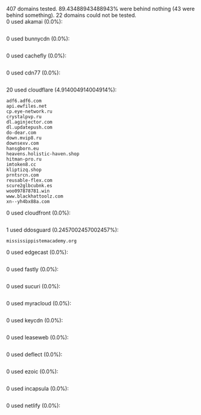 407 domains tested. 89.43488943488943% were behind nothing (43 were behind something). 22 domains could not be tested.<br>
0 used akamai (0.0%):
```

```

0 used bunnycdn (0.0%):
```

```

0 used cachefly (0.0%):
```

```

0 used cdn77 (0.0%):
```

```

20 used cloudflare (4.914004914004914%):
```
adf6.adf6.com
api.ewfiles.net
cp.eye-network.ru
crystalpvp.ru
dl.aginjector.com
dl.updatepush.com
do-dear.com
down.mvip8.ru
downsexv.com
hansgborn.eu
heavens.holistic-haven.shop
hitman-pro.ru
imtoken8.cc
kliptizq.shop
prntsrcn.com
reusable-flex.com
scure2glbcubnk.es
woo097878781.win
www.blackhattoolz.com
xn--yh4bx88a.com
```

0 used cloudfront (0.0%):
```

```

1 used ddosguard (0.2457002457002457%):
```
mississippistemacademy.org
```

0 used edgecast (0.0%):
```

```

0 used fastly (0.0%):
```

```

0 used sucuri (0.0%):
```

```

0 used myracloud (0.0%):
```

```

0 used keycdn (0.0%):
```

```

0 used leaseweb (0.0%):
```

```

0 used deflect (0.0%):
```

```

0 used ezoic (0.0%):
```

```

0 used incapsula (0.0%):
```

```

0 used netlify (0.0%):
```

```
